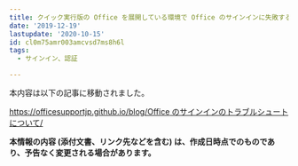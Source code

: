 ```yaml
---
title: クイック実行版の Office を展開している環境で Office のサインインに失敗する (ライセンス認証が失敗する)事象について
date: '2019-12-19'
lastupdate: '2020-10-15'
id: cl0m75amr003amcvsd7ms8h6l
tags:
  - サインイン、認証

---
```


本内容は以下の記事に移動されました。

[https://officesupportjp.github.io/blog/Office のサインインのトラブルシュートについて/](https://officesupportjp.github.io/blog/Office%20%E3%81%AE%E3%82%B5%E3%82%A4%E3%83%B3%E3%82%A4%E3%83%B3%E3%81%AE%E3%83%88%E3%83%A9%E3%83%96%E3%83%AB%E3%82%B7%E3%83%A5%E3%83%BC%E3%83%88%E3%81%AB%E3%81%A4%E3%81%84%E3%81%A6/)

**本情報の内容 (添付文書、リンク先などを含む) は、作成日時点でのものであり、予告なく変更される場合があります。**